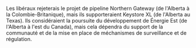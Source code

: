 Les libéraux rejeterais le projet de pipeline Northern Gateway (de l'Alberta à la Colombie-Britanique), mais ils supporteraient Keystore XL (de l'Alberta au Texas). Ils considéraient la poursuite du développement de Énergie Est (de l'Alberta à l'est du Canada), mais cela dépendra du support de la communauté et de la mise en place de méchanismes de surveillance et de régulation.
